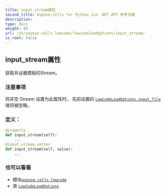 ```yaml
---
title: input_stream属性
second_title: Aspose.Cells for Python via .NET API 参考文献
description:
type: docs
weight: 40
url: /zh/aspose.cells.lowcode/lowcodeloadoptions/input_stream/
is_root: false
---
```

## input_stream属性

获取并设置模板的Stream。

### 注意事项

将非空 Stream 设置为此属性时，
先前设置的 [`LowCodeLoadOptions.input_file`](/cells/python-net/zh/aspose.cells.lowcode/lowcodeloadoptions#input_file) 值将被忽略。
### 定义：
```python
@property
def input_stream(self):
    ...
@input_stream.setter
def input_stream(self, value):
    ...
```

### 也可以看看
* 模块[`aspose.cells.lowcode`](../../)
* 类 [`LowCodeLoadOptions`](/cells/python-net/zh/aspose.cells.lowcode/lowcodeloadoptions)
